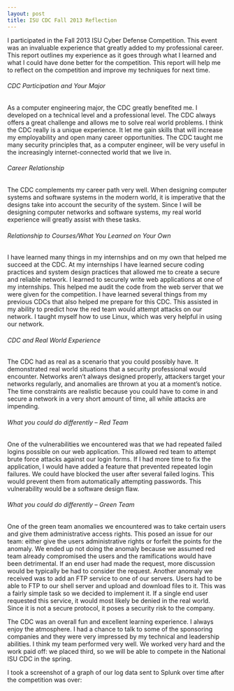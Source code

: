 ```yaml
---
layout: post
title: ISU CDC Fall 2013 Reflection
---
```


I participated in the Fall 2013 ISU Cyber Defense Competition. This event was an invaluable experience that greatly added to my professional career. This report outlines my experience as it goes through what I learned and what I could have done better for the competition. This report will help me to reflect on the competition and improve my techniques for next time.

###### CDC Participation and Your Major
As a computer engineering major, the CDC greatly benefited me. I developed on a technical level and a professional level. The CDC always offers a great challenge and allows me to solve real world problems. I think the CDC really is a unique experience. It let me gain skills that will increase my employability and open many career opportunities. The CDC taught me many security principles that, as a computer engineer, will be very useful in the increasingly internet-connected world that we live in.

###### Career Relationship
The CDC complements my career path very well. When designing computer systems and software systems in the modern world, it is imperative that the designs take into account the security of the system. Since I will be designing computer networks and software systems, my real world experience will greatly assist with these tasks.

###### Relationship to Courses/What You Learned on Your Own
I have learned many things in my internships and on my own that helped me succeed at the CDC. At my internships I have learned secure coding practices and system design practices that allowed me to create a secure and reliable network. I learned to securely write web applications at one of my internships. This helped me audit the code from the web server that we were given for the competition. I have learned several things from my previous CDCs that also helped me prepare for this CDC. This assisted in my ability to predict how the red team would attempt attacks on our network. I taught myself how to use Linux, which was very helpful in using our network.

###### CDC and Real World Experience
The CDC had as real as a scenario that you could possibly have. It demonstrated real world situations that a security professional would encounter. Networks aren’t always designed properly, attackers target your networks regularly, and anomalies are thrown at you at a moment’s notice. The time constraints are realistic because you could have to come in and secure a network in a very short amount of time, all while attacks are impending.

###### What you could do differently – Red Team
One of the vulnerabilities we encountered was that we had repeated failed logins possible on our web application. This allowed red team to attempt brute force attacks against our login forms. If I had more time to fix the application, I would have added a feature that prevented repeated login failures. We could have blocked the user after several failed logins. This would prevent them from automatically attempting passwords. This vulnerability would be a software design flaw.

###### What you could do differently – Green Team
One of the green team anomalies we encountered was to take certain users and give them administrative access rights. This posed an issue for our team: either give the users administrative rights or forfeit the points for the anomaly. We ended up not doing the anomaly because we assumed red team already compromised the users and the ramifications would have been detrimental. If an end user had made the request, more discussion would be typically be had to consider the request. Another anomaly we received was to add an FTP service to one of our servers. Users had to be able to FTP to our shell server and upload and download files to it. This was a fairly simple task so we decided to implement it. If a single end user requested this service, it would most likely be denied in the real world. Since it is not a secure protocol, it poses a security risk to the company.

The CDC was an overall fun and excellent learning experience. I always enjoy the atmosphere. I had a chance to talk to some of the sponsoring companies and they were very impressed by my technical and leadership abilities. I think my team performed very well. We worked very hard and the work paid off: we placed third, so we will be able to compete in the National ISU CDC in the spring.

I took a screenshot of a graph of our log data sent to Splunk over time after the competition was over:
